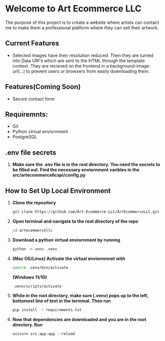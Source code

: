 # Welcome to Art Ecommerce LLC

The purpose of this project is to create a website where artists can contact me to make them a professional platform where they can sell their artwork.

## Current Features
- Selected images have their resolution reduced. Then they are turned into Data URI's which are sent to the HTML through the template context. They are recieved on the frontend in a background-image: url(...) to prevent users or browsers from easily downloading them.

## Features(Coming Soon)
- Secure contact form

## Requiremnts:
- Git
- Python virtual enviornment
- PostgreSQL

## .env file secrets

1. **Make sure the .env file is in the root directory. You need the secrets to be filled out. Find the necessary enviornment varibles in the src/artecommercellcapi/config.py**


## How to Set Up Local Environment

1. **Clone the repository**

   ```bash
   git clone https://github.com/Art-Ecommerce-LLC/ArtEcommerceLLC.git
   ```

2. **Open terminal and navigate to the root directory of the repo**

   ```bash
   cd artecommercellc
   ```

3. **Download a python virtual enviornment by running**

   ```bash
   python -m venv .venv
   ```

4. **(Mac OS/Linux) Activate the virtual enviornmnet with**
   ```bash
   source .venv/bin/activate
   ```
   **(Windows 11/10)**
   ```bash
   .venv/scripts/activate
   ```
5. **While in the root directory, make sure (.venv) pops up to the left, bottomost line of text in the terminal. Then run**

   ```bash
   pip install -r requirements.txt
   ```

6. **Now that dependencies are downloaded and you are in the root directory. Run**
   ```
   uvicorn src.app:app --reload
   ```